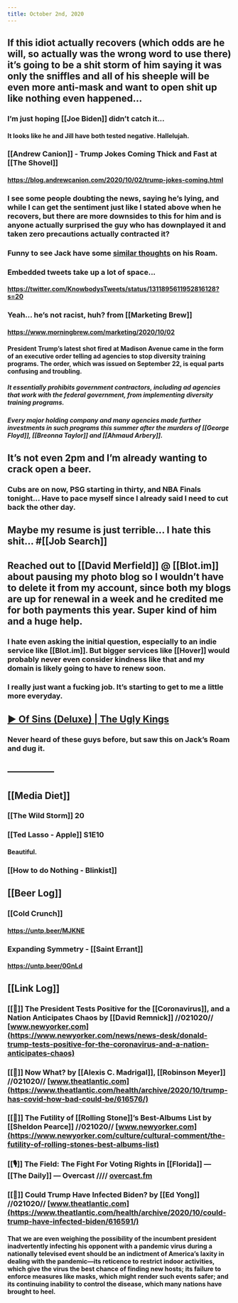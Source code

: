 ```yaml
---
title: October 2nd, 2020
---
```


## If this idiot actually recovers (which odds are he will, so __actually__ was the wrong word to use there) it’s going to be a shit storm of him saying __it was only the sniffles__ and all of his sheeple will be even more anti-mask and want to open shit up like nothing even happened...
### I’m just hoping [[Joe Biden]] didn’t catch it...
#### It looks like he and Jill have both tested negative. Hallelujah. 

### [[Andrew Canion]] - Trump Jokes Coming Thick and Fast at [[The Shovel]]
#### https://blog.andrewcanion.com/2020/10/02/trump-jokes-coming.html

### I see some people doubting the news, saying he’s lying, and while I can get the sentiment just like I stated above when he recovers, but there are more downsides to this for him and is anyone actually surprised the guy who has downplayed it and taken zero precautions actually contracted it?

### Funny to see Jack have some [similar thoughts](https://roamresearch.com/#/app/jackbaty/page/DaQ12w6sx) on his Roam.

### Embedded tweets take up a lot of space...
#### https://twitter.com/KnowbodysTweets/status/1311895611952816128?s=20

### Yeah... he’s not racist, huh? from [[Marketing Brew]]
#### https://www.morningbrew.com/marketing/2020/10/02

#### President Trump’s latest shot fired at Madison Avenue came in the form of an executive order telling ad agencies to stop diversity training programs. The order, which was issued on September 22, is equal parts confusing and troubling.
##### It essentially prohibits government contractors, including ad agencies that work with the federal government, from implementing diversity training programs.

##### Every major holding company and many agencies made further investments in such programs this summer after the murders of [[George Floyd]], [[Breonna Taylor]] and [[Ahmaud Arbery]].

## It’s not even 2pm and I’m already wanting to crack open a beer.
### Cubs are on now, PSG starting in thirty, and NBA Finals tonight... Have to pace myself since I already said I need to cut back the other day.

## Maybe my resume is just terrible... I hate this shit... #[[Job Search]]

## Reached out to [[David Merfield]] @ [[Blot.im]] about pausing my photo blog so I wouldn’t have to delete it from my account, since both my blogs are up for renewal in a week and he credited me for both payments this year. Super kind of him and a huge help.
### I hate even asking the initial question, especially to an indie service like [[Blot.im]]. But bigger services like [[Hover]] would probably never even consider kindness like that and my domain is likely going to have to renew soon. 

### I really just want a fucking job. It’s starting to get to me a little more everyday. 

## [▶︎ Of Sins (Deluxe) | The Ugly Kings](https://theuglykings.bandcamp.com/album/of-sins-deluxe)
### Never heard of these guys before, but saw this on Jack’s Roam and dug it.

## 

## —————

## [[Media Diet]]
### [[The Wild Storm]] 20

### [[Ted Lasso - Apple]] S1E10
#### Beautiful. 

### [[How to do Nothing - Blinkist]]

## [[Beer Log]]
### [[Cold Crunch]]
#### https://untp.beer/MJKNE

### Expanding Symmetry - [[Saint Errant]]
#### https://untp.beer/0GnLd

## [[Link Log]]
### [[📰]] The President Tests Positive for the [[Coronavirus]], and a Nation Anticipates Chaos by [[David Remnick]] //021020// [www.newyorker.com](https://www.newyorker.com/news/news-desk/donald-trump-tests-positive-for-the-coronavirus-and-a-nation-anticipates-chaos)

### [[📰]] Now What? by [[Alexis C. Madrigal]], [[Robinson Meyer]] //021020// [www.theatlantic.com](https://www.theatlantic.com/health/archive/2020/10/trump-has-covid-how-bad-could-be/616576/)

### [[📰]] The Futility of [[Rolling Stone]]’s Best-Albums List by [[Sheldon Pearce]]  //021020// [www.newyorker.com](https://www.newyorker.com/culture/cultural-comment/the-futility-of-rolling-stones-best-albums-list)

### [[🎙]] The Field: The Fight For Voting Rights in [[Florida]] — [[The Daily]] — Overcast //// [overcast.fm](https://overcast.fm/+LHyeKTdqU)

### [[📰]] Could Trump Have Infected Biden? by [[Ed Yong]] //021020// [www.theatlantic.com](https://www.theatlantic.com/health/archive/2020/10/could-trump-have-infected-biden/616591/)
#### __That we are even weighing the possibility of the incumbent president inadvertently infecting his opponent with a pandemic virus during a nationally televised event should be an indictment of America’s laxity in dealing with the pandemic—its reticence to restrict indoor activities, which give the virus the best chance of finding new hosts; its failure to enforce measures like masks, which might render such events safer; and its continuing inability to control the disease, which many nations have brought to heel.__
